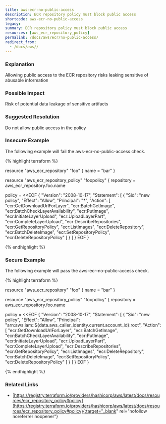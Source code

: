 ```yaml
---
title: aws-ecr-no-public-access
description: ECR repository policy must block public access
shortcode: aws-ecr-no-public-access
legacy: 
summary: ECR repository policy must block public access 
resources: [aws_ecr_repository_policy] 
permalink: /docs/aws/ecr/no-public-access/
redirect_from: 
  - /docs/aws//
---
```


### Explanation

Allowing public access to the ECR repository risks leaking sensitive of abusable information

### Possible Impact
Risk of potential data leakage of sensitive artifacts

### Suggested Resolution
Do not allow public access in the policy


### Insecure Example

The following example will fail the aws-ecr-no-public-access check.

{% highlight terraform %}

resource "aws_ecr_repository" "foo" {
  name = "bar"
}

resource "aws_ecr_repository_policy" "foopolicy" {
  repository = aws_ecr_repository.foo.name

  policy = <<EOF
{
    "Version": "2008-10-17",
    "Statement": [
        {
            "Sid": "new policy",
            "Effect": "Allow",
            "Principal": "*",
            "Action": [
                "ecr:GetDownloadUrlForLayer",
                "ecr:BatchGetImage",
                "ecr:BatchCheckLayerAvailability",
                "ecr:PutImage",
                "ecr:InitiateLayerUpload",
                "ecr:UploadLayerPart",
                "ecr:CompleteLayerUpload",
                "ecr:DescribeRepositories",
                "ecr:GetRepositoryPolicy",
                "ecr:ListImages",
                "ecr:DeleteRepository",
                "ecr:BatchDeleteImage",
                "ecr:SetRepositoryPolicy",
                "ecr:DeleteRepositoryPolicy"
            ]
        }
    ]
}
EOF
}

{% endhighlight %}



### Secure Example

The following example will pass the aws-ecr-no-public-access check.

{% highlight terraform %}

resource "aws_ecr_repository" "foo" {
  name = "bar"
}

resource "aws_ecr_repository_policy" "foopolicy" {
  repository = aws_ecr_repository.foo.name

  policy = <<EOF
{
    "Version": "2008-10-17",
    "Statement": [
        {
            "Sid": "new policy",
            "Effect": "Allow",
            "Principal": "arn:aws:iam::${data.aws_caller_identity.current.account_id}:root",
            "Action": [
                "ecr:GetDownloadUrlForLayer",
                "ecr:BatchGetImage",
                "ecr:BatchCheckLayerAvailability",
                "ecr:PutImage",
                "ecr:InitiateLayerUpload",
                "ecr:UploadLayerPart",
                "ecr:CompleteLayerUpload",
                "ecr:DescribeRepositories",
                "ecr:GetRepositoryPolicy",
                "ecr:ListImages",
                "ecr:DeleteRepository",
                "ecr:BatchDeleteImage",
                "ecr:SetRepositoryPolicy",
                "ecr:DeleteRepositoryPolicy"
            ]
        }
    ]
}
EOF
}

{% endhighlight %}



### Related Links


- [https://registry.terraform.io/providers/hashicorp/aws/latest/docs/resources/ecr_repository_policy#policy](https://registry.terraform.io/providers/hashicorp/aws/latest/docs/resources/ecr_repository_policy#policy){:target="_blank" rel="nofollow noreferrer noopener"}


